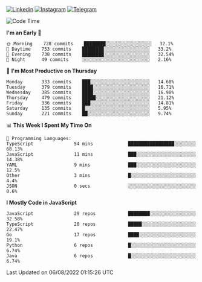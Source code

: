 [![Linkedin](https://img.shields.io/badge/-Archie-blue?style=flat-square&labelColor=gray&logo=Linkedin&logoColor=white&link=https://www.linkedin.com/in/archisdi)](https://www.linkedin.com/in/archisdi)
[![Instagram](https://img.shields.io/badge/-@archisdi-orange?style=flat-square&labelColor=gray&logo=Instagram&logoColor=white&link=https://www.instagram.com/archisdi)](https://www.instagram.com/archisdi)
[![Telegram](https://img.shields.io/badge/-aai-informational?style=flat-square&labelColor=gray&logo=telegram&logoColor=white&link=https://t.me/archisdi)](https://t.me/archisdi)

<!--START_SECTION:waka-->
![Code Time](http://img.shields.io/badge/Code%20Time-0%20secs-blue)

**I'm an Early 🐤** 

```text
🌞 Morning    728 commits    ████████░░░░░░░░░░░░░░░░░   32.1% 
🌆 Daytime    753 commits    ████████░░░░░░░░░░░░░░░░░   33.2% 
🌃 Evening    738 commits    ████████░░░░░░░░░░░░░░░░░   32.54% 
🌙 Night      49 commits     ░░░░░░░░░░░░░░░░░░░░░░░░░   2.16%

```
📅 **I'm Most Productive on Thursday** 

```text
Monday       333 commits    ███░░░░░░░░░░░░░░░░░░░░░░   14.68% 
Tuesday      379 commits    ████░░░░░░░░░░░░░░░░░░░░░   16.71% 
Wednesday    385 commits    ████░░░░░░░░░░░░░░░░░░░░░   16.98% 
Thursday     479 commits    █████░░░░░░░░░░░░░░░░░░░░   21.12% 
Friday       336 commits    ███░░░░░░░░░░░░░░░░░░░░░░   14.81% 
Saturday     135 commits    █░░░░░░░░░░░░░░░░░░░░░░░░   5.95% 
Sunday       221 commits    ██░░░░░░░░░░░░░░░░░░░░░░░   9.74%

```


📊 **This Week I Spent My Time On** 

```text
💬 Programming Languages: 
TypeScript               54 mins             █████████████████░░░░░░░░   68.13% 
JavaScript               11 mins             ███░░░░░░░░░░░░░░░░░░░░░░   14.38% 
YAML                     9 mins              ███░░░░░░░░░░░░░░░░░░░░░░   12.5% 
Other                    3 mins              █░░░░░░░░░░░░░░░░░░░░░░░░   4.4% 
JSON                     0 secs              ░░░░░░░░░░░░░░░░░░░░░░░░░   0.6%

```

**I Mostly Code in JavaScript** 

```text
JavaScript               29 repos            ████████░░░░░░░░░░░░░░░░░   32.58% 
TypeScript               20 repos            █████░░░░░░░░░░░░░░░░░░░░   22.47% 
Go                       17 repos            ████░░░░░░░░░░░░░░░░░░░░░   19.1% 
Python                   6 repos             █░░░░░░░░░░░░░░░░░░░░░░░░   6.74% 
Java                     6 repos             █░░░░░░░░░░░░░░░░░░░░░░░░   6.74%

```



 Last Updated on 06/08/2022 01:15:26 UTC
<!--END_SECTION:waka-->